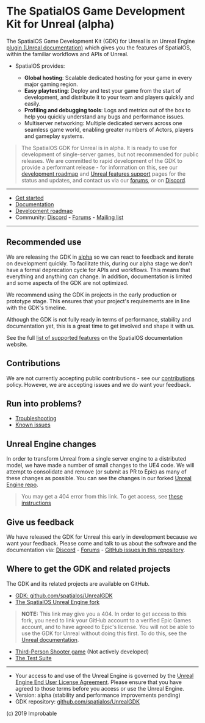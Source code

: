 # The SpatialOS Game Development Kit for Unreal (alpha)
The SpatialOS Game Development Kit (GDK) for Unreal is an Unreal Engine [plugin (Unreal documentation)](https://docs.unrealengine.com/en-us/Programming/Plugins) which gives you the features of SpatialOS, within the familiar workflows and APIs of Unreal. 

* SpatialOS provides:

  - **Global hosting**: Scalable dedicated hosting for your game in every major gaming region.
  - **Easy playtesting**: Deploy and test your game from the start of development, and distribute it to your team and players quickly and easily.
  - **Profiling and debugging tools**: Logs and metrics out of the box to help you quickly understand any bugs and performance issues.
  - Multiserver networking: Multiple dedicated servers across one seamless game world, enabling greater numbers of Actors, players and gameplay systems. 

> The SpatialOS GDK for Unreal is in alpha. It is ready to use for development of single-server games, but not recommended for public releases. We are committed to rapid development of the GDK to provide a performant release - for information on this, see our [development roadmap](<https://github.com/spatialos/UnrealGDK/projects/1>) and [Unreal features support]({{urlRoot}}/unreal-features-support) pages for the status and updates, and contact us via our [forums](https://forums.improbable.io/), or on [Discord](https://discordapp.com/channels/311273633307951114/339471548647866368).

----
* [Get started](https://docs.improbable.io/unreal/latest/content/get-started/introduction)
* [Documentation](https://docs.improbable.io/unreal/latest) 
* [Development roadmap](https://github.com/spatialos/UnrealGDK/projects/1) 
* Community: [Discord](https://discordapp.com/channels/311273633307951114/339471548647866368) - [Forums](https://forums.improbable.io/) -  [Mailing list](http://go.pardot.com/l/169082/2018-06-15/27ld2t)
----

## Recommended use
We are releasing the GDK in [alpha](https://docs.improbable.io/reference/latest/shared/release-policy#maturity-stages) so we can react to feedback and iterate on development quickly. To facilitate this, during our alpha stage we don't have a formal deprecation cycle for APIs and workflows. This means that everything and anything can change. In addition, documentation is limited and some aspects of the GDK are not optimized.

We recommend using the GDK in projects in the early production or prototype stage. This ensures that your project's requirements are in line with the GDK's timeline.

Although the GDK is not fully ready in terms of performance, stability and documentation yet, this is a great time to get involved and shape it with us.

See the full [list of supported features](https://docs.improbable.io/unreal/latest/unreal-features-support) on the SpatialOS documentation website.

## Contributions
We are not currently accepting public contributions - see our [contributions](https://docs.improbable.io/unreal/latest/contributing) policy. However, we are accepting issues and we do want your feedback.

## Run into problems?
* [Troubleshooting](https://docs.improbable.io/unreal/latest/content/troubleshooting) 
* [Known issues](https://github.com/spatialos/UnrealGDK/projects/2)

## Unreal Engine changes
In order to transform Unreal from a single server engine to a distributed model, we have made a number of small changes to the UE4 code. We will attempt to consolidate and remove (or submit as PR to Epic) as many of these changes as possible. You can see the changes in our forked [Unreal Engine repo](https://github.com/improbableio/UnrealEngine).

> You may get a 404 error from this link. To get access, see [these instructions](https://docs.improbable.io/unreal/latest/setup-and-installing#unreal-engine-eula) <br/>

## Give us feedback
We have released the GDK for Unreal this early in development because we want your feedback. Please come and talk to us about the software and the documentation via: [Discord](https://discordapp.com/channels/311273633307951114/339471548647866368) - [Forums](https://forums.improbable.io/) - [GitHub issues in this repository](https://github.com/spatialos/UnrealGDK/issues).

## Where to get the GDK and related projects
The GDK and its related projects are available on GitHub.
* [GDK: github.com/spatialos/UnrealGDK](https://github.com/spatialos/UnrealGDK)
* [The SpatialOS Unreal Engine fork](https://github.com/improbableio/UnrealEngine)
>**NOTE:** This link may give you a 404.
In order to get access to this fork, you need to link your GitHub account to a verified Epic Games account, and to have agreed to Epic's license. You will not be able to use the GDK for Unreal without doing this first. To do this, see the [Unreal documentation](https://www.unrealengine.com/en-US/ue4-on-github).

<!--- * [The Example Project](LinkWhenAvailable) --->
* [Third-Person Shooter game](https://github.com/spatialos/UnrealGDKThirdPersonShooter) (Not actively developed)
* [The Test Suite](https://github.com/spatialos/UnrealGDKTestSuite)

------

* Your access to and use of the Unreal Engine is governed by the [Unreal Engine End User License Agreement](https://www.unrealengine.com/en-US/previous-versions/udk-licensing-resources?sessionInvalidated=true). Please ensure that you have agreed to those terms before you access or use the Unreal Engine.
* Version: alpha (stability and performance improvements pending)
* GDK repository: [github.com/spatialos/UnrealGDK](https://github.com/spatialos/UnrealGDK)

(c) 2019 Improbable



